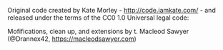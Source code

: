 Original code created by Kate Morley - http://code.iamkate.com/ - and released under the terms of the CC0 1.0 Universal legal code:

Mofifications, clean up, and extensions by t. Macleod Sawyer (@Drannex42, https://macleodsawyer.com)